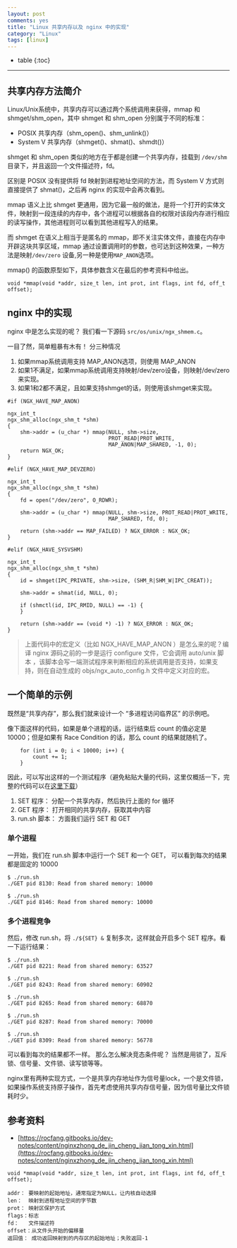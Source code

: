 ```yaml
---
layout: post
comments: yes
title: "Linux 共享内存以及 nginx 中的实现"
category: "Linux"
tags: [linux]
---
```


* table
{:toc}
***

## 共享内存方法简介

Linux/Unix系统中，共享内存可以通过两个系统调用来获得，mmap 和 shmget/shm_open，其中 shmget 和 shm_open 分别属于不同的标准：

- POSIX 共享内存（shm_open()、shm_unlink()）
- System V 共享内存（shmget()、shmat()、shmdt()）

shmget 和 shm_open 类似的地方在于都是创建一个共享内存，挂载到 `/dev/shm` 目录下，并且返回一个文件描述符，fd。

区别是 POSIX 没有提供将 fd 映射到进程地址空间的方法，而 System V 方式则直接提供了 shmat()，之后再 nginx 的实现中会再次看到。


mmap 语义上比 shmget 更通用，因为它最一般的做法，是将一个打开的实体文件，映射到一段连续的内存中，各个进程可以根据各自的权限对该段内存进行相应的读写操作，其他进程则可以看到其他进程写入的结果。

而 shmget 在语义上相当于是匿名的 mmap，即不关注实体文件，直接在内存中开辟这块共享区域，mmap 通过设置调用时的参数，也可达到这种效果，一种方法是映射`/dev/zero` 设备,另一种是使用`MAP_ANON`选项。


mmap() 的函数原型如下，具体参数含义在最后的参考资料中给出。

`void *mmap(void *addr, size_t len, int prot, int flags, int fd, off_t offset);`


## nginx 中的实现

nginx 中是怎么实现的呢？ 我们看一下源码 `src/os/unix/ngx_shmem.c`。

一目了然，简单粗暴有木有！ 分三种情况

1. 如果mmap系统调用支持 MAP_ANON选项，则使用 MAP_ANON 
2. 如果1不满足，如果mmap系统调用支持映射/dev/zero设备，则映射/dev/zero来实现。
3. 如果1和2都不满足，且如果支持shmget的话，则使用该shmget来实现。

```
#if (NGX_HAVE_MAP_ANON)

ngx_int_t
ngx_shm_alloc(ngx_shm_t *shm)
{
    shm->addr = (u_char *) mmap(NULL, shm->size,
                                PROT_READ|PROT_WRITE,
                                MAP_ANON|MAP_SHARED, -1, 0);
    return NGX_OK;
}

#elif (NGX_HAVE_MAP_DEVZERO)

ngx_int_t
ngx_shm_alloc(ngx_shm_t *shm)
{
    fd = open("/dev/zero", O_RDWR);

    shm->addr = (u_char *) mmap(NULL, shm->size, PROT_READ|PROT_WRITE,
                                MAP_SHARED, fd, 0);

    return (shm->addr == MAP_FAILED) ? NGX_ERROR : NGX_OK;
}

#elif (NGX_HAVE_SYSVSHM)

ngx_int_t
ngx_shm_alloc(ngx_shm_t *shm)
{
    id = shmget(IPC_PRIVATE, shm->size, (SHM_R|SHM_W|IPC_CREAT));

    shm->addr = shmat(id, NULL, 0);

    if (shmctl(id, IPC_RMID, NULL) == -1) {
    }

    return (shm->addr == (void *) -1) ? NGX_ERROR : NGX_OK;
}
```
 
> 上面代码中的宏定义（比如 NGX_HAVE_MAP_ANON ）是怎么来的呢？编译 nginx 源码之前的一步是运行 configure 文件，它会调用 auto/unix 脚本 ，该脚本会写一端测试程序来判断相应的系统调用是否支持，如果支持，则在自动生成的 objs/ngx_auto_config.h 文件中定义对应的宏。 

## 一个简单的示例

既然是“共享内存”，那么我们就来设计一个 “多进程访问临界区” 的示例吧。

像下面这样的代码，如果是单个进程的话，运行结束后 count 的值必定是 10000；但是如果有 Race Condition 的话，那么 count 的结果就随机了。
```
    for (int i = 0; i < 10000; i++) {
        count += 1;
    }
```

因此，可以写出这样的一个测试程序（避免粘贴大量的代码，这里仅概括一下，完整的代码可以在[这里下载](https://gist.github.com/runzhen/8f8705148be3e97771946ed32d04e0a5)）

1. SET 程序： 分配一个共享内存，然后执行上面的 for 循环
2. GET 程序： 打开相同的共享内存，获取其中内容
3. run.sh 脚本： 方面我们运行 SET 和 GET

### 单个进程
一开始，我们在 run.sh 脚本中运行一个 SET 和一个 GET， 可以看到每次的结果都是固定的 10000

```
$ ./run.sh
./GET pid 8130: Read from shared memory: 10000

$ ./run.sh
./GET pid 8146: Read from shared memory: 10000
```

### 多个进程竞争
然后，修改 run.sh，将 `./${SET} &` 复制多次，这样就会开启多个 SET 程序。看一下运行结果：

```
$ ./run.sh
./GET pid 8221: Read from shared memory: 63527

$ ./run.sh
./GET pid 8243: Read from shared memory: 60902

$ ./run.sh
./GET pid 8265: Read from shared memory: 68870

$ ./run.sh
./GET pid 8287: Read from shared memory: 70000

$ ./run.sh
./GET pid 8309: Read from shared memory: 56778
```

可以看到每次的结果都不一样。 那么怎么解决竞态条件呢？ 当然是用锁了，互斥锁、信号量、文件锁、读写锁等等。

nginx里有两种实现方式，一个是共享内存地址作为信号量lock，一个是文件锁，如果操作系统支持原子操作，首先考虑使用共享内存信号量，因为信号量比文件锁耗时少。

 
## 参考资料

- [https://rocfang.gitbooks.io/dev-notes/content/nginxzhong_de_jin_cheng_jian_tong_xin.html](https://rocfang.gitbooks.io/dev-notes/content/nginxzhong_de_jin_cheng_jian_tong_xin.html)


```
void *mmap(void *addr, size_t len, int prot, int flags, int fd, off_t offset);

addr： 要映射的起始地址，通常指定为NULL，让内核自动选择
len：  映射到进程地址空间的字节数
prot： 映射区保护方式
flags：标志
fd：   文件描述符
offset：从文件头开始的偏移量
返回值： 成功返回映射到的内存区的起始地址；失败返回-1
```


